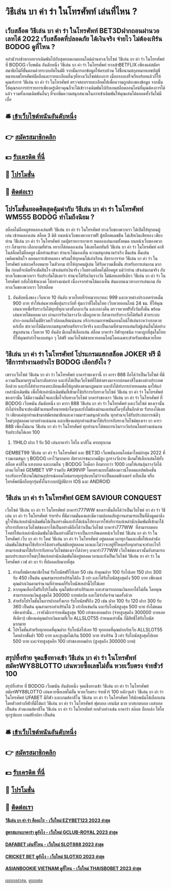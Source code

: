 # วิธีเล่น บา ค่า ร่า ในโทรศัพท์ เล่นที่ไหน ?
## เว็บสล็อต วิธีเล่น บา ค่า ร่า ในโทรศัพท์ BET3Dฝากถอนผ่านวอเลทได้ 2022 เว็บสล็อตที่ปลอดภัย ได้เงินจริง จ่ายไว ไม่ต้องเทิร์น BODOG ดูที่ไหน ?
อย่ามัวรอช้าหากอยากเดิมพันไปกับสุดยอดเกมออนไลน์ผ่านทางเว็บไซต์ วิธีเล่น บา ค่า ร่า ในโทรศัพท์ ที่ BODOG เว็บพนัน อันดับหนึ่ง วิธีเล่น บา ค่า ร่า ในโทรศัพท์ ทางเข้าBETFLIX เพียงแค่สมัครสมาชิกไม่กี่ขั้นตอนด้วยระบบอัตโนมัติ จากนั้นกรอกข้อมูลให้ครบถ้วน ใส่ชื่อนามสกุลหมายเลขบัญชีหมายเลขโทรศัพท์มือถือและรายละเอียดอื่นๆที่ทางเว็บไซต์ต้องการ เมื่อกรอกเสร็จเรียบร้อยแล้วก็ให้คุณทำการ วิธีเล่น บา ค่า ร่า ในโทรศัพท์ ตรวจสอบรายละเอียดให้เพื่อความถูกต้องของข้อมูล จากนั้นให้คุณรอการทำรายการเพียงครู่เดียวคุณก็จะได้เข้าวางเดิมพันไปกับเกมสล็อตออนไลน์ที่คุณต้องการได้แล้ว รวมทั้งเกมเดิมพันอื่นๆ ที่จะเพิ่มความสนุกสนานในการเข้าเดิมพันให้คุณเล่นได้ตลอดทั้งวันไม่มีเบื่อ

## 🛎 [เข้าเว็บไซต์พนันอันดับหนึ่ง](https://bit.ly/3SdLNi2)
## 👉 [สมัครสมาชิกคลิก](https://bit.ly/3SdLNi2)
## 💵 [รับเครดิต ที่นี่](https://bit.ly/3dyRKHj)
## 👑 [โปรโมชั่น](https://bit.ly/3dyRKHj)
## 📱 [ติดต่อเรา](https://bit.ly/3dyRKHj)

## โปรโมชั่นยอดฮิตสุดคุ้มค่ากับ วิธีเล่น บา ค่า ร่า ในโทรศัพท์ WM555 BODOG ทำไมถึงนิยม ?
สล็อตไม่ล็อคยูสทดลองเล่นฟรี วิธีเล่น บา ค่า ร่า ในโทรศัพท์ ทางเว็บของพวกเรา ได้เปิดให้ทุกคนผู้เล่น เข้าทดลองเล่น สล็อต 3 มิติ บนหน้าเว็บของพวกเราฟรี ตู้สล็อตแมชชีน ไม่เสียเงินเสียทอง เพียงท่าน วิธีเล่น บา ค่า ร่า ในโทรศัพท์ กดปุ่มรายการอาหาร ทดลองเล่นเกมทั้งหมด บนหน้าเว็บของพวกเรา ก็สามารถ เลือกเกมที่ท่าน อยากได้ทดลองเล่น ได้เลยโดยทันที วิธีเล่น บา ค่า ร่า ในโทรศัพท์ คาสิโนสล็อตไม่ล็อคยูส เมื่อท่านเข้ามา ท่านจะได้มองเห็น ความสนุกสนานร่าเริง ตื่นเต้น ตื่นเต้น เพลิดเพลินใจ ตลอดการเข้าทดลอง พร้อมให้ทุกคนได้เล่าเรียน อัตราการจ่าย วิธีเล่น บา ค่า ร่า ในโทรศัพท์ แต่ละเครื่องหมาย ในตัวเกม ทำให้ทุกคนผู้เล่น ได้รับความเชื่อมั่น สำหรับการเล่นเกม มากขึ้น ก่อนที่จะคิดที่จะตัดสินใจ เข้าเล่นทำเงินจริง เว็บตรงสล็อตไม่ล็อคยูส แม้ว่าท่าน เข้าเล่นเกมจริง กับทางเว็บของพวกเรา รับประกันได้เลยว่า ท่านจะได้รับเงินรางวัล ไม่น้อยเลยทีเดียว วิธีเล่น บา ค่า ร่า ในโทรศัพท์ กลับไปเข้าแบงค์ ได้อย่างแน่แท้ เนื่องจากท่านได้มองเห็น ต้นแบบแนวทางการเล่นเกม กับทางเว็บของพวกเรา โปรสล็อต
1. อันดับหนึ่งของ เว็บหวย 10 อันดับ หวยไทยที่จ่ายมากบาทละ 999 และหวยต่างประเทศจ่ายเต็ม 900 บาท ทำให้เล่นหวยเพื่อลุ้นรางวัลที่ คุ้มกว่าที่ใดในไทย เว็บหวยออนไลน์ 24 ชม. ที่ให้คุณเล่นหวยเพื่อรับรางวัลได้ทุกที่ทุกเวลาทั้งกลางวัน และกลางคืน ตรวจหวยฟรีทั้งวันทั้งคืน พร้อมเล่นหวยได้ตลอดเวลา ผ่านการรับเงินรางวัล เมื่อถูกหวย ก็สามารถรับรางวัลได้ทันที ด้วยระบบฝาก-ถอนอัตโนมัติรวดเร็วปลอดภัยแน่นอน บริการเกมการพนันออนไลน์ให้เล่นระหว่างรอหวยแก้เบื่อ ฆ่าเวลาได้ดีมากเกมสนุกพร้อมรับรางวัลจริง และเป็นเกมที่สามารถเล่นกับผู้เล่นอื่นได้อย่างสนุกสนาน เว็บหวย 10 อันดับ มีเกมให้เลือกเล่น สล็อต บาคาร่า กีฬาทุกชนิด ราคาถูกที่สุดในไทย ที่ให้คุณทำกำไรแบบสนุก ๆ ได้ฟรี บนเว็บไซต์ขายหวยออนไลน์โดยเฉพาะสำหรับแฟนหวยไทย

## วิธีเล่น บา ค่า ร่า ในโทรศัพท์ โปรแกรมแฮกสล็อต JOKER ฟรี มีวิธีการทำงานอย่างไร BODOG เลือกยังไง ?
เพราะเว็บไซต์ วิธีเล่น บา ค่า ร่า ในโทรศัพท์ บาคาร่าของเรานี้ บา คารา 888 ถือได้ว่าเป็นเว็บไซต์ ที่มีความเป็นมาตรฐานในระดับสากล และยังได้เป็นเว็บไซต์ที่ได้ส่งตรงมาจากบ่อนคาสิโนของต่างประเทศอีกด้วย และยังได้ทำการลงทะเบียนเพื่อให้ถูกต้องตามกฎหมาย และยังได้ทำการถ่ายทอดสด มาให้แก่เหล่านักเดิมพัน เพื่อให้เหล่านักเดิมพันที่เข้ามาใช้บริการกับทางเว็บไซต์ วิธีเล่น บา ค่า ร่า ในโทรศัพท์ ของเรานั้น ได้มีความมั่นใจและเชื่อใจกับทางเว็บไซต์ บาคาร่าของเรา วิธีเล่น บา ค่า ร่า ในโทรศัพท์ ที่ BODOG เว็บพนัน อันดับหนึ่ง บา คารา 888 วิธีเล่น บา ค่า ร่า ในโทรศัพท์ และเว็บไซต์ ของเรานั้น ยังไม่จำเป็นจะต้องมีตัวแทนหรือนายหน้าใดๆและยังไม่ต้องผ่านเอเย่นต์ใดๆทั้งสิ้นอีกด้วย รับรองได้เลยว่า เพียงแค่ทุกท่านเข้ามาสมัครสมาชิกและความมาร่วมสนุกด้วยกัน ทุกท่านจะได้รับประสบการณ์ดีๆ ใหม่ๆอยู่ตลอดเวลาอย่างแน่นอน และเพียงแค่ทุกท่านเข้ามาใช้บริการกับทางเว็บไซต์ของเรา บา คารา 888 เพียงไม่นาน วิธีเล่น บา ค่า ร่า ในโทรศัพท์ ทุกท่านจะได้พบการเงินรางวัลก้อนโตอย่างแน่นอน รับประกันได้เลย 100
1. 11HILO ฝาก 1 รับ 50 เล่นบาคาร่า ไฮโล คาสิโน ครบทุกเกม

GEMBET99 วิธีเล่น บา ค่า ร่า ในโทรศัพท์ และ BET3D เว็บพนันออนไลน์มาใหม่ล่าสุด 2022 ที่รวมเกมสนุก ๆ BODOG เอาไว้มากมาย อัตราการชนะเกมมีสูง ถูกรางวัลง่าย มีเกมให้เลือกเล่นได้ทั้งสล็อต คาสิโน แทงบอล และเกมอื่น ๆ BODOG โบด็อก อีกมากกว่า 1000 เกมให้เล่นลุ้นรางวัลได้ผ่านเว็บไซต์ GEMBET VIP ร่วมกับ AK99VIP โดยตรงแบบไม่ต้องดาวน์โหลดแอปพลิเคชั่น รองรับการใช้งานได้ผ่านอุปกรณ์ออนไลน์ครบทุกรูปแบบไม่ว่าจะเป็นคอมพิวเตอร์ แท็บเล็ต หรือโทรศัพท์มือถือทุกรุ่นทั้งในระบบปฏิบัติการ IOS และ ANDROID

## วิธีเล่น บา ค่า ร่า ในโทรศัพท์ GEM SAVIOUR CONQUEST
เว็บไซต์ วิธีเล่น บา ค่า ร่า ในโทรศัพท์ บาคาร่า777WW ของเรานั้นถือได้ว่าเป็นเว็บไซต์ บา ค่า ร่า วิธีเล่น บา ค่า ร่า ในโทรศัพท์ จ่ายจริง ที่มีความมั่นคงและมีความปลอดภัยสูงจนสามารถเป็นที่ดึงดูดตาดึงดูใจให้แก่เหล่านักเดิมพันได้เป็นอย่างดีและยังได้เน้นไปทางการให้บริการแก่เหล่านักเดิมพันที่เข้ามาใช้บริการกับทางเว็บไซต์ของเราได้เป็นอย่างดีถือได้ว่าเป็นเว็บไซต์ บาคาร่า777WW  ที่สามารถตอบโจทย์ให้แก่เหล่านักเดิมพันได้เป็นอย่างดีไม่ว่าจะเป็นการอัพเดทหน้าเว็บไซต์ วิธีเล่น บา ค่า ร่า ในโทรศัพท์ เว็บ บา ค่า ร่า ใหม่ วิธีเล่น บา ค่า ร่า ในโทรศัพท์ อยู่ตลอดเวลาทุกวันและเพื่อให้เหล่านักเดิมพันได้เข้ามาใช้บริการได้อย่างทันสมัยอยู่ตลอดเวลาและไม่ว่าจะอยู่ที่ไหนหรือทุกท่านจะทำอะไรก็สามารถเข้ามาใช้บริการกับทางเว็บไซต์ของเราได้ง่ายๆ บาคาร่า777WW เว็บไซต์ของเรานั้นยังสามารถมอบประสบการใหม่ๆให้แก่เหล่านักเดิมพันได้อยู่ตลอดเวลาและยังเป็นเว็บไซต์ วิธีเล่น บา ค่า ร่า ในโทรศัพท์ เวฟ ค่า บา ร่า ที่ปลอดภัยมากที่สุด
1. ท่านที่สมัครสมาชิกใหม่ รับโบนัสฟรีไปเลย 50 เช่น ถ้าคุณฝาก 100 รับไปเลย 150 ฝาก 300 รับ 450 เป็นต้น คุณสามารถทำเทิร์นได้ถึง 3 เท่า และได้รับโบนัสสูงสุดถึง 500 บาท เพียงแค่คุณฝากเงินตามจำนวนที่กำหนดก็รับโบนัสเหล่านี้ไปได้เลย
2. หากคุณเลือกไม่รับโปรโมชั่น คุณไม่ต้องทำเทิร์นเลย และสามารถถอนเงินออกได้ไม่อั้น โดยคุณสามารถถอนเงินสูงสุดได้ 300000 บาทต่อบิล และไม่จำกัดจำนวนครั้งด้วย
3. สำหรับโปรโมชั่นในการฝากครั้งแรก รับโบนัสฟรีถึง 20 เช่น ฝาก 100 รับ 120 ฝาก 300 รับ 360 เป็นต้น คุณสามารถทำเทิร์นได้ 3 เท่าอีกเช่นกัน และรับโบนัสสูงสุด 500 บาท ยังไม่หมดเพียงเท่านั้น… เรายังมีการจ่ายเพิ่มสูงสุด 100 เท่าของยอดฝาก (จ่ายสูงสุดถึง 300000 บาทเลยทีเดียว) เพียงแค่คุณฝากเงินตามที่เว็บ ALLSLOT55 กำหนดเท่านั้น ก็มีสิทธิ์ได้รับโบนัสมากมาย
4. โปรโมชั่นสำหรับทุกยอดที่คุณฝาก รับโบนัสไปเลย 10 ทุกยอดที่คุณฝากกับเว็บ ALLSLOT55 โดยฝากขั้นต่ำ 100 บาท และสูงสุดไม่เกิน 5000 บาท ทำเทิร์น 3 เท่า รับโบนัสสูงสุดไปเลย 500 บาท และจ่ายสูงสุดอีก 100 เท่าของยอดฝาก (สูงสุดถึง 300000 บาท)

## สรุปทิ้งท้าย จุดแข็งทางเข้า วิธีเล่น บา ค่า ร่า ในโทรศัพท์ สมัครWY88LOTTO เล่นหวยซื้อเลขไม่อั้น หวยเว็บตรง จ่ายชัวร์ 100
สรุปทิ้งท้าย ที่ BODOG เว็บพนัน อันดับหนึ่ง จุดแข็งทางเข้า วิธีเล่น บา ค่า ร่า ในโทรศัพท์ สมัครWY88LOTTO เล่นหวยซื้อเลขไม่อั้น หวยเว็บตรง จ่ายชัวร์ 100 หลักๆแล้ว วิธีเล่น บา ค่า ร่า ในโทรศัพท์ UFABET มีกีฬา และเกมส์คาสิโน วิธีเล่น บา ค่า ร่า ในโทรศัพท์ ให้นักพนันได้เลือกเล่น โดยตัวอย่างกีฬาที่มีได้แก่ วิธีเล่น บา ค่า ร่า ในโทรศัพท์ ฟุตบอล เทนนิส มวย บาสเกตบอล เบสบอล เป็นต้น ส่วนเกมส์คาสิโน วิธีเล่น บา ค่า ร่า ในโทรศัพท์ ยกตัวอย่างเช่น บาคาร่า สล๊อต ป๊อกเด้ง ไฮโลทุกรูปแบบ เกมส์ยิงปลา เป็นต้น

## 🛎 [เข้าเว็บไซต์พนันอันดับหนึ่ง](https://bit.ly/3SdLNi2)
## 👉 [สมัครสมาชิกคลิก](https://bit.ly/3SdLNi2)
## 💵 [รับเครดิต ที่นี่](https://bit.ly/3dyRKHj)
## 👑 [โปรโมชั่น](https://bit.ly/3dyRKHj)
## 📱 [ติดต่อเรา](https://bit.ly/3dyRKHj)

#### [วิธีเล่น บา ค่า ร่า คืออะไร - เว็บใหม่ EZYBET123 2023 ล่าสุด](https://atom.io/themes/วิธีเล่น%20บา%20ค่า%20ร่า%20คืออะไร%20-%20เว็บใหม่%20ezybet123%202023%20ล่าสุด)
#### [สูตรสแกนบาคาร่า ดูยังไง - เว็บใหม่ GCLUB-ROYAL 2023 ล่าสุด](https://atom.io/themes/สูตรสแกนบาคาร่า%20ดูยังไง%20-%20เว็บใหม่%20gclub-royal%202023%20ล่าสุด)
#### [DAFABET เล่นที่ไหน - เว็บใหม่ SLOT888 2023 ล่าสุด](https://atom.io/themes/dafabet%20เล่นที่ไหน%20-%20เว็บใหม่%20slot888%202023%20ล่าสุด)
#### [CRICKET BET ดูยังไง - เว็บใหม่ SLOTXO 2023 ล่าสุด](https://atom.io/themes/cricket%20bet%20ดูยังไง%20-%20เว็บใหม่%20slotxo%202023%20ล่าสุด)
#### [ASIANBOOKIE VIETNAM ดูที่ไหน - เว็บใหม่ THAISBOBET 2023 ล่าสุด](https://atom.io/themes/asianbookie%20vietnam%20ดูที่ไหน%20-%20เว็บใหม่%20thaisbobet%202023%20ล่าสุด)

[ผลบอลล่าสุด](https://siamsport.tv "ผลบอลล่าสุด"), [ดูบอลสด](https://siamsport.tv/ดูบอลสด "ดูบอลสด")